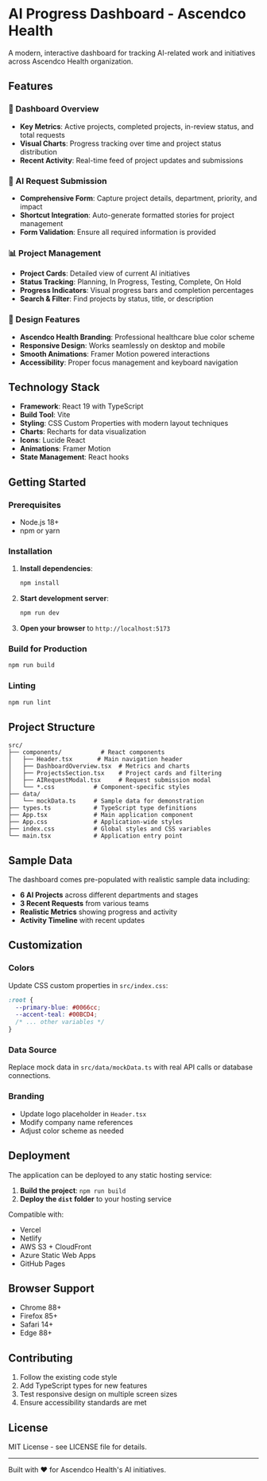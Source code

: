 # AI Progress Dashboard - Ascendco Health

A modern, interactive dashboard for tracking AI-related work and initiatives across Ascendco Health organization.

## Features

### 🎯 Dashboard Overview
- **Key Metrics**: Active projects, completed projects, in-review status, and total requests
- **Visual Charts**: Progress tracking over time and project status distribution
- **Recent Activity**: Real-time feed of project updates and submissions

### 📝 AI Request Submission
- **Comprehensive Form**: Capture project details, department, priority, and impact
- **Shortcut Integration**: Auto-generate formatted stories for project management
- **Form Validation**: Ensure all required information is provided

### 📊 Project Management
- **Project Cards**: Detailed view of current AI initiatives
- **Status Tracking**: Planning, In Progress, Testing, Complete, On Hold
- **Progress Indicators**: Visual progress bars and completion percentages
- **Search & Filter**: Find projects by status, title, or description

### 🎨 Design Features
- **Ascendco Health Branding**: Professional healthcare blue color scheme
- **Responsive Design**: Works seamlessly on desktop and mobile
- **Smooth Animations**: Framer Motion powered interactions
- **Accessibility**: Proper focus management and keyboard navigation

## Technology Stack

- **Framework**: React 19 with TypeScript
- **Build Tool**: Vite
- **Styling**: CSS Custom Properties with modern layout techniques
- **Charts**: Recharts for data visualization
- **Icons**: Lucide React
- **Animations**: Framer Motion
- **State Management**: React hooks

## Getting Started

### Prerequisites
- Node.js 18+ 
- npm or yarn

### Installation

1. **Install dependencies**:
   ```bash
   npm install
   ```

2. **Start development server**:
   ```bash
   npm run dev
   ```

3. **Open your browser** to `http://localhost:5173`

### Build for Production

```bash
npm run build
```

### Linting

```bash
npm run lint
```

## Project Structure

```
src/
├── components/           # React components
│   ├── Header.tsx       # Main navigation header
│   ├── DashboardOverview.tsx  # Metrics and charts
│   ├── ProjectsSection.tsx    # Project cards and filtering
│   ├── AIRequestModal.tsx     # Request submission modal
│   └── *.css           # Component-specific styles
├── data/
│   └── mockData.ts     # Sample data for demonstration
├── types.ts            # TypeScript type definitions
├── App.tsx             # Main application component
├── App.css             # Application-wide styles
├── index.css           # Global styles and CSS variables
└── main.tsx            # Application entry point
```

## Sample Data

The dashboard comes pre-populated with realistic sample data including:

- **6 AI Projects** across different departments and stages
- **3 Recent Requests** from various teams
- **Realistic Metrics** showing progress and activity
- **Activity Timeline** with recent updates

## Customization

### Colors
Update CSS custom properties in `src/index.css`:
```css
:root {
  --primary-blue: #0066cc;
  --accent-teal: #00BCD4;
  /* ... other variables */
}
```

### Data Source
Replace mock data in `src/data/mockData.ts` with real API calls or database connections.

### Branding
- Update logo placeholder in `Header.tsx`
- Modify company name references
- Adjust color scheme as needed

## Deployment

The application can be deployed to any static hosting service:

1. **Build the project**: `npm run build`
2. **Deploy the `dist` folder** to your hosting service

Compatible with:
- Vercel
- Netlify  
- AWS S3 + CloudFront
- Azure Static Web Apps
- GitHub Pages

## Browser Support

- Chrome 88+
- Firefox 85+
- Safari 14+
- Edge 88+

## Contributing

1. Follow the existing code style
2. Add TypeScript types for new features
3. Test responsive design on multiple screen sizes
4. Ensure accessibility standards are met

## License

MIT License - see LICENSE file for details.

---

Built with ❤️ for Ascendco Health's AI initiatives.